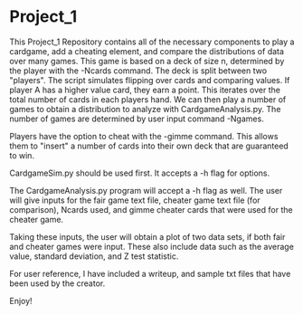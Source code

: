 # Project_1

This Project_1 Repository contains all of the necessary components to play a cardgame, add a cheating element, and compare the distributions of data over many games.
This game is based on a deck of size n, determined by the player with the -Ncards command. The deck is split between two "players". The script simulates flipping over cards and comparing values.
If player A has a higher value card, they earn a point. This iterates over the total number of cards in each players hand.
We can then play a number of games to obtain a distribution to analyze with CardgameAnalysis.py. The number of games are determined by user input command -Ngames.

Players have the option to cheat with the -gimme command. This allows them to "insert" a number of cards into their own deck that are guaranteed to win.

CardgameSim.py should be used first. It accepts a -h flag for options.

The CardgameAnalysis.py program will accept a -h flag as well. The user will give inputs for the fair game text file, cheater game text file (for comparison), Ncards used, and gimme cheater cards that were used for the cheater game.

Taking these inputs, the user will obtain a plot of two data sets, if both fair and cheater games were input. These also include data such as the average value, standard deviation, and Z test statistic.

For user reference, I have included a writeup, and sample txt files that have been used by the creator.

Enjoy!
